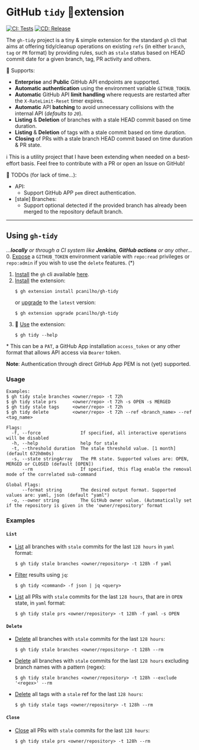 # GitHub `tidy` 🧹extension

[![CI: Tests](https://github.com/pcanilho/gh-tidy/workflows/ci/badge.svg)](https://github.com/pcanilho/gh-tidy/actions?query=ci)
[![CD: Release](https://github.com/pcanilho/gh-tidy/workflows/release/badge.svg)](https://github.com/pcanilho/gh-tidy/actions?query=release)

The `gh-tidy` project is a tiny & simple extension for the standard `gh` cli that aims at offering tidy/cleanup operations on existing `refs`
(in either `branch`, `tag` or `PR` format) by providing rules, such as `stale` status based on HEAD commit date for a given branch, tag, PR activity and others.

🚀 Supports:
* **Enterprise** and **Public** GitHub API endpoints are supported.
* **Automatic authentication** using the environment variable `GITHUB_TOKEN`.
* **Automatic** GitHub API **limit handling** where requests are restarted after the `X-RateLimit-Reset` timer expires.
* **Automatic** API **batching** to avoid unnecessary collisions with the internal API (_defaults to `20`_).
* **Listing** & **Deletion** of branches with a stale HEAD commit based on time duration.
* **Listing** & **Deletion** of tags with a stale commit based on time duration.
* **Closing** of PRs with a stale branch HEAD commit based on time duration & PR state.

ℹ️ This is a utility project that I have been extending when needed on a best-effort basis. Feel free to contribute with a PR
or open an Issue on GitHub!

📝 TODOs (for lack of time...):
* API:
  * Support GitHub APP `pem` direct authentication.
* [stale] Branches:
  * Support optional detected if the provided branch has already been merged to the repository default branch.

---

## Using `gh-tidy` 
_...**locally** or through a CI system like **Jenkins**, **GitHub actions** or any other..._
0. <ins>Expose</ins> a `GITHUB_TOKEN` environment variable with `repo:read` privileges or `repo:admin` if you wish to use the `delete` features. (*)
1. <ins>Install</ins> the `gh` cli available [here](https://github.com/cli/cli#installation).
2. <ins>Install</ins> the extension:
    ```shell
    $ gh extension install pcanilho/gh-tidy
    ```
   or <ins>upgrade</ins> to the `latest` version:
    ```shell
    $ gh extension upgrade pcanilho/gh-tidy
    ```
3. 🚀 <ins>Use</ins> the extension:
   ```shell
   $ gh tidy --help
   ```

\* This can be a `PAT`, a GitHub App installation `access_token` or any other format that allows API access via `Bearer` token.

**Note**: Authentication through direct GitHub App PEM is not (yet) supported.
### Usage
```shell
Examples:
$ gh tidy stale branches <owner/repo> -t 72h
$ gh tidy stale prs      <owner/repo> -t 72h -s OPEN -s MERGED
$ gh tidy stale tags     <owner/repo> -t 72h
$ gh tidy delete         <owner/repo> -t 72h --ref <branch_name> --ref <tag_name>

Flags:
  -f, --force               If specified, all interactive operations will be disabled
  -h, --help                help for stale
  -t, --threshold duration  The stale threshold value. [1 month] (default 672h0m0s)
  -s, --state stringArray   The PR state. Supported values are: OPEN, MERGED or CLOSED (default [OPEN])
      --rm                  If specified, this flag enable the removal mode of the correlated sub-command

Global Flags:
      --format string       The desired output format. Supported values are: yaml, json (default "yaml")
  -o, --owner string        The GitHub owner value. (Automatically set if the repository is given in the 'owner/repository' format
```

### Examples

#### `List`

* <ins>List</ins> all branches with `stale` commits for the last `128 hours` in `yaml` format:
   ```shell
   $ gh tidy stale branches <owner/repository> -t 128h -f yaml
   ```

* <ins>Filter</ins> results using `jq`:
   ```shell
   $ gh tidy <command> -f json | jq <query>
   ```

* <ins>List</ins> all PRs with `stale` commits for the last `128 hours`, that are in `OPEN` state, in `yaml` format:
   ```shell
   $ gh tidy stale prs <owner/repository> -t 128h -f yaml -s OPEN
   ```

#### `Delete`

* <ins>Delete</ins> all branches with `stale` commits for the last `128 hours`:
   ```shell
   $ gh tidy stale branches <owner/repository> -t 128h --rm
   ```

* <ins>Delete</ins> all branches with `stale` commits for the last `128 hours` excluding branch names with a pattern (regex):
   ```shell
   $ gh tidy stale branches <owner/repository> -t 128h --exclude '<regex>' --rm
   ```

* <ins>Delete</ins> all tags with a `stale` ref for the last `128 hours`:
   ```shell
   $ gh tidy stale tags <owner/repository> -t 128h --rm
   ```

#### `Close`

* <ins>Close</ins> all PRs with `stale` commits for the last `128 hours`:
   ```shell
   $ gh tidy stale prs <owner/repository> -t 128h --rm
   ```